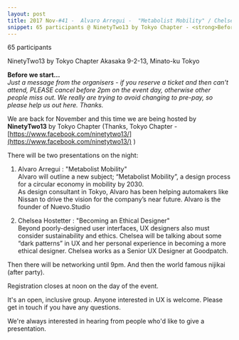 ```yaml
---
layout: post
title: 2017 Nov-#41 -  Alvaro Arregui -  "Metabolist Mobility" / Chelsea Hostetter  -  "Becoming an Ethical Designer"
snippet: 65 participants @ NinetyTwo13 by Tokyo Chapter - <strong>Before we start-</strong><br> <em>Just a message from the organisers - if you reserve a -
---
```

65 participants

NinetyTwo13 by Tokyo Chapter Akasaka 9-2-13, Minato-ku Tokyo

<strong>Before we start...</strong><br>
<em>Just a message from the organisers - if you reserve a ticket and then can't attend, PLEASE cancel before 2pm on the event day, otherwise other people miss out. We really are trying to avoid changing to pre-pay, so please help us out here. Thanks.</em> 

We are back for November and this time we are being hosted by <strong>NinetyTwo13</strong> by Tokyo Chapter (Thanks, Tokyo Chapter - [https://www.facebook.com/ninetytwo13/](https://www.facebook.com/ninetytwo13/) ) 

There will be two presentations on the night:

1) Alvaro Arregui : "Metabolist Mobility"<br>
Alvaro will outline a new subject; “Metabolist Mobility”, a design process for a circular economy in mobility by 2030.<br>
As design consultant in Tokyo, Alvaro has been helping automakers like Nissan to drive the vision for the company’s near future. Alvaro is the founder of Nuevo.Studio 

2) Chelsea Hostetter :  "Becoming an Ethical Designer"<br>
Beyond poorly-designed user interfaces, UX designers also must consider sustainability and ethics. Chelsea will be talking about some “dark patterns” in UX and her personal experience in becoming a more ethical designer. Chelsea works as a Senior UX Designer at Goodpatch. 

Then there will be networking until 9pm. And then the world famous nijikai (after party).

Registration closes at noon on the day of the event.

It's an open, inclusive group. Anyone interested in UX is welcome. Please get in touch if you have any questions.

We're always interested in hearing from people who'd like to give a presentation.

